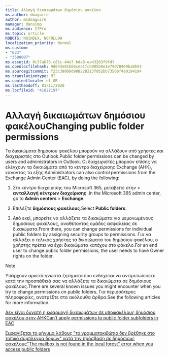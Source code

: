 ```yaml
---
title: Αλλαγή δικαιωμάτων δημόσιου φακέλου
ms.author: dmaguire
author: msdmaguire
manager: dansimp
ms.audience: ITPro
ms.topic: article
ROBOTS: NOINDEX, NOFOLLOW
localization_priority: Normal
ms.custom:
- "633"
- "3500007"
ms.assetid: 0c37ab75-c81c-44e7-bda8-ea43263f9fdf
ms.openlocfilehash: 9d043e81b66cea1fcb985b0e1e79078409ba0b93
ms.sourcegitcommit: f23c39009d988228213fdb2bb7350bf4a0194194
ms.translationtype: MT
ms.contentlocale: el-GR
ms.lasthandoff: 01/11/2020
ms.locfileid: "41022197"
---
```

# <a name="changing-public-folder-permissions"></a><span data-ttu-id="aab6c-102">Αλλαγή δικαιωμάτων δημόσιου φακέλου</span><span class="sxs-lookup"><span data-stu-id="aab6c-102">Changing public folder permissions</span></span>

<span data-ttu-id="aab6c-103">Τα δικαιώματα δημόσιου φακέλου μπορούν να αλλάξουν από χρήστες και διαχειριστές στο Outlook.</span><span class="sxs-lookup"><span data-stu-id="aab6c-103">Public folder permissions can be changed by users and administrators in Outlook.</span></span> <span data-ttu-id="aab6c-104">Οι διαχειριστές μπορούν επίσης να ελέγχουν τα δικαιώματα από το κέντρο διαχείρισης Exchange (ΑΗΚ), κάνοντας τα εξής:</span><span class="sxs-lookup"><span data-stu-id="aab6c-104">Administrators can also control permissions from the Exchange Admin Center (EAC), by doing the following:</span></span>
  
1. <span data-ttu-id="aab6c-105">Στο κέντρο διαχείρισης του Microsoft 365, μεταβείτε στην \> **ανταλλαγή** **κέντρων διαχείρισης** .</span><span class="sxs-lookup"><span data-stu-id="aab6c-105">In the Microsoft 365 admin center, go to **Admin centers** \> **Exchange**.</span></span>

2. <span data-ttu-id="aab6c-106">Επιλέξτε **δημόσιους φακέλους**.</span><span class="sxs-lookup"><span data-stu-id="aab6c-106">Select **Public folders**.</span></span>

3. <span data-ttu-id="aab6c-107">Από εκεί, μπορείτε να αλλάξετε τα δικαιώματα για μεμονωμένους δημόσιους φακέλους, αναθέτοντας ομάδες ασφαλείας σε δικαιώματα.</span><span class="sxs-lookup"><span data-stu-id="aab6c-107">From there, you can change permissions for individual public folders by assigning security groups to permissions.</span></span> <span data-ttu-id="aab6c-108">Για να αλλάξει ο τελικός χρήστης τα δικαιώματα του δημόσιου φακέλου, ο χρήστης πρέπει να έχει δικαιώματα κατόχου στο φάκελο.</span><span class="sxs-lookup"><span data-stu-id="aab6c-108">For an end user to change public folder permissions, the user needs to have Owner rights on the folder.</span></span>

> [!NOTE]
> <span data-ttu-id="aab6c-109">Υπάρχουν αρκετά γνωστά ζητήματα που ενδέχεται να αντιμετωπίσετε κατά την προσπάθειά σας να αλλάξετε τα δικαιώματα σε δημόσιους φακέλους.</span><span class="sxs-lookup"><span data-stu-id="aab6c-109">There are several known issues you might encounter when you try to change permissions on public folders.</span></span> <span data-ttu-id="aab6c-110">Για περισσότερες πληροφορίες, ανατρέξτε στα ακόλουθα άρθρα.</span><span class="sxs-lookup"><span data-stu-id="aab6c-110">See the following articles for more information.</span></span>
>
> [<span data-ttu-id="aab6c-111">Δεν είναι δυνατή η εφαρμογή δικαιωμάτων σε υποφακέλους δημόσιου φακέλου στην ΑΗΚ</span><span class="sxs-lookup"><span data-stu-id="aab6c-111">Can’t apply permissions to public folder subfolders in EAC</span></span>](https://docs.microsoft.com/exchange/troubleshoot/public-folders/can%E2%80%99t-apply-permissions-public-folder-subfolders)
>
> [<span data-ttu-id="aab6c-112">Εμφανίζεται το μήνυμα λάθους "το γραμματοκιβώτιο δεν βρέθηκε στο τοπικό σύμπλεγμα δομών" κατά την πρόσβαση σε δημόσιους φακέλους</span><span class="sxs-lookup"><span data-stu-id="aab6c-112">"The mailbox is not found in the local forest" error when you access public folders</span></span>](https://docs.microsoft.com/exchange/troubleshoot/public-folders/mailbox-not-found-local-forest-public-folder)
